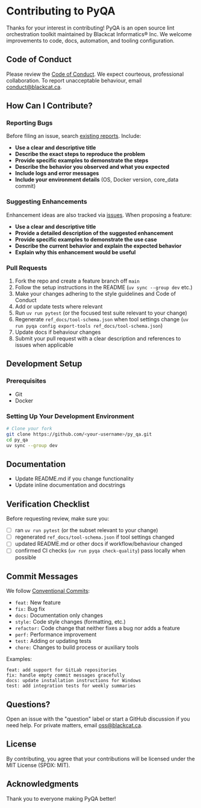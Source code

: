 <!-- SPDX-License-Identifier: MIT -->

<!-- Copyright (c) 2025 Blackcat Informatics® Inc. -->

# Contributing to PyQA

Thanks for your interest in contributing! PyQA is an open source lint orchestration toolkit maintained by Blackcat Informatics® Inc. We welcome improvements to code, docs, automation, and tooling configuration.

## Code of Conduct

Please review the [Code of Conduct](CODE_OF_CONDUCT.md). We expect courteous, professional collaboration. To report unacceptable behaviour, email [conduct@blackcat.ca](mailto:conduct@blackcat.ca).

## How Can I Contribute?

### Reporting Bugs

Before filing an issue, search [existing reports](https://github.com/paudley/py_qa/issues). Include:

- **Use a clear and descriptive title**
- **Describe the exact steps to reproduce the problem**
- **Provide specific examples to demonstrate the steps**
- **Describe the behavior you observed and what you expected**
- **Include logs and error messages**
- **Include your environment details** (OS, Docker version, core_data commit)

### Suggesting Enhancements

Enhancement ideas are also tracked via [issues](https://github.com/paudley/py_qa/issues). When proposing a feature:

- **Use a clear and descriptive title**
- **Provide a detailed description of the suggested enhancement**
- **Provide specific examples to demonstrate the use case**
- **Describe the current behavior and explain the expected behavior**
- **Explain why this enhancement would be useful**

### Pull Requests

1. Fork the repo and create a feature branch off `main`
1. Follow the setup instructions in the README (`uv sync --group dev` etc.)
1. Make your changes adhering to the style guidelines and Code of Conduct
1. Add or update tests where relevant
1. Run `uv run pytest` (or the focused test suite relevant to your change)
1. Regenerate `ref_docs/tool-schema.json` when tool settings change (`uv run pyqa config export-tools ref_docs/tool-schema.json`)
1. Update docs if behaviour changes
1. Submit your pull request with a clear description and references to issues when applicable

## Development Setup

### Prerequisites

- Git
- Docker

### Setting Up Your Development Environment

```bash
# Clone your fork
git clone https://github.com/<your-username>/py_qa.git
cd py_qa
uv sync --group dev
```

## Documentation

- Update README.md if you change functionality
- Update inline documentation and docstrings

## Verification Checklist

Before requesting review, make sure you:

- [ ] ran `uv run pytest` (or the subset relevant to your change)
- [ ] regenerated `ref_docs/tool-schema.json` if tool settings changed
- [ ] updated README.md or other docs if workflow/behaviour changed
- [ ] confirmed CI checks (`uv run pyqa check-quality`) pass locally when possible

## Commit Messages

We follow [Conventional Commits](https://www.conventionalcommits.org/):

- `feat:` New feature
- `fix:` Bug fix
- `docs:` Documentation only changes
- `style:` Code style changes (formatting, etc.)
- `refactor:` Code change that neither fixes a bug nor adds a feature
- `perf:` Performance improvement
- `test:` Adding or updating tests
- `chore:` Changes to build process or auxiliary tools

Examples:

```
feat: add support for GitLab repositories
fix: handle empty commit messages gracefully
docs: update installation instructions for Windows
test: add integration tests for weekly summaries
```

## Questions?

Open an issue with the "question" label or start a GitHub discussion if you need help. For private matters, email [oss@blackcat.ca](mailto:oss@blackcat.ca).

## License

By contributing, you agree that your contributions will be licensed under the MIT License (SPDX: MIT).

## Acknowledgments

Thank you to everyone making PyQA better!
